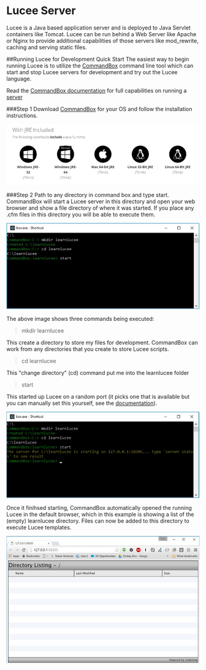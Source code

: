 # Lucee Server

Lucee is a Java based application server and is deployed to Java Servlet containers like Tomcat. Lucee can be run behind a Web Server like Apache or Nginx to provide additional capabilities of those servers like mod_rewrite, caching and serving static files.

##Running Lucee for Development Quick Start
The easiest way to begin running Lucee is to utilize the [CommandBox](https://www.ortussolutions.com/products/commandbox) command line tool which can start and stop Lucee servers for development and try out the Lucee language. 

Read the [CommandBox documentation](http://commandbox.ortusbooks.com/content/) for full capabilities on running a [server](https://ortus.gitbooks.io/commandbox-documentation/content/embedded_server/embedded_server.html)

###Step 1
Download [CommandBox](https://www.ortussolutions.com/products/commandbox) for your OS and follow the installation instructions.

![](commandbox-download.jpg)

###Step 2
Path to any directory in command box and type start. CommandBox will start a Lucee server in this directory and open your web browser and show a file directory of where it was started. If you place any .cfm files in this directory you will be able to execute them. 

![](commandbox-start.jpg)

The above image shows three commands being executed: 

> mkdir learnlucee 

This create a directory to store my files for development. CommandBox can work from any directories that you create to store Lucee scripts. 

> cd learnlucee

This "change directory" (cd) command put me into the learnlucee folder

> start

This started up Lucee on a random port (it picks one that is available but you can manually set this yourself, see the [documentation](https://ortus.gitbooks.io/commandbox-documentation/content/embedded_server/embedded_server.html)). 

![](commandbox-started.jpg)

Once it finihsed starting, CommandBox automatically opened the running Lucee in the default browser, which in this example is showing a list of the (empty) learnlucee directory. Files can now be added to this directory to execute Lucee templates.

![](commandbox-directory.jpg)





